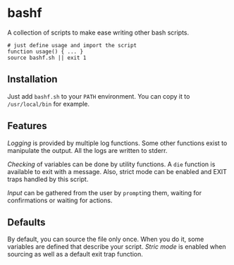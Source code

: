 bashf
=====

A collection of scripts to make ease writing other bash scripts.

	# just define usage and import the script
	function usage() { ... }
	source bashf.sh || exit 1

Installation
------------

Just add `bashf.sh` to your `PATH` environment.
You can copy it to `/usr/local/bin` for example.

Features
--------

*Logging* is provided by multiple log functions.
Some other functions exist to manipulate the output.
All the logs are written to stderr.

*Checking* of variables can be done by utility functions.
A `die` function is available to exit with a message.
Also, strict mode can be enabled and EXIT traps handled by this script.

*Input* can be gathered from the user by `prompt`ing them,
waiting for confirmations or waiting for actions.

Defaults
--------

By default, you can source the file only once.
When you do it, some variables are defined that describe your script.
*Stric mode* is enabled when sourcing as well as a default exit trap function.

